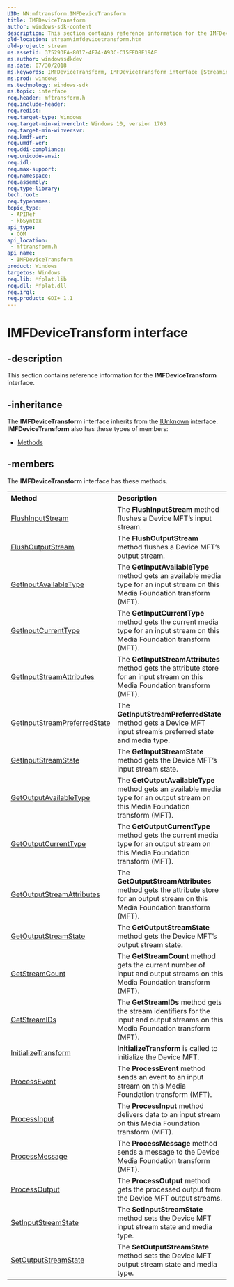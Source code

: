 ```yaml
---
UID: NN:mftransform.IMFDeviceTransform
title: IMFDeviceTransform
author: windows-sdk-content
description: This section contains reference information for the IMFDeviceTransform interface.
old-location: stream\imfdevicetransform.htm
old-project: stream
ms.assetid: 375293FA-8017-4F74-A93C-C15FED8F19AF
ms.author: windowssdkdev
ms.date: 07/30/2018
ms.keywords: IMFDeviceTransform, IMFDeviceTransform interface [Streaming Media Devices], IMFDeviceTransform interface [Streaming Media Devices],described, mftransform/IMFDeviceTransform, stream.imfdevicetransform
ms.prod: windows
ms.technology: windows-sdk
ms.topic: interface
req.header: mftransform.h
req.include-header: 
req.redist: 
req.target-type: Windows
req.target-min-winverclnt: Windows 10, version 1703
req.target-min-winversvr: 
req.kmdf-ver: 
req.umdf-ver: 
req.ddi-compliance: 
req.unicode-ansi: 
req.idl: 
req.max-support: 
req.namespace: 
req.assembly: 
req.type-library: 
tech.root: 
req.typenames: 
topic_type:
 - APIRef
 - kbSyntax
api_type:
 - COM
api_location:
 - mftransform.h
api_name:
 - IMFDeviceTransform
product: Windows
targetos: Windows
req.lib: Mfplat.lib
req.dll: Mfplat.dll
req.irql: 
req.product: GDI+ 1.1
---
```


# IMFDeviceTransform interface


## -description


This section contains reference information for the <b>IMFDeviceTransform</b> interface.


## -inheritance

The <b xmlns:loc="http://microsoft.com/wdcml/l10n">IMFDeviceTransform</b> interface inherits from the <a href="https://msdn.microsoft.com/33f1d79a-33fc-4ce5-a372-e08bda378332">IUnknown</a> interface. <b>IMFDeviceTransform</b> also has these types of members:
<ul>
<li><a href="https://docs.microsoft.com/">Methods</a></li>
</ul>

## -members

The <b>IMFDeviceTransform</b> interface has these methods.
<table class="members" id="memberListMethods">
<tr>
<th align="left" width="37%">Method</th>
<th align="left" width="63%">Description</th>
</tr>
<tr data="declared;">
<td align="left" width="37%">
<a href="https://msdn.microsoft.com/646A9446-B87A-40B5-8A0F-9DE67286825B">FlushInputStream</a>
</td>
<td align="left" width="63%">
The <b>FlushInputStream</b> method flushes a Device MFT’s input stream.

</td>
</tr>
<tr data="declared;">
<td align="left" width="37%">
<a href="https://msdn.microsoft.com/261CA606-2813-4FE4-955D-6AEA338EC0FC">FlushOutputStream</a>
</td>
<td align="left" width="63%">
The <b>FlushOutputStream</b> method flushes a Device MFT’s output stream.

</td>
</tr>
<tr data="declared;">
<td align="left" width="37%">
<a href="https://msdn.microsoft.com/7F3DA67A-AC31-43A5-83AF-7744F6AA5810">GetInputAvailableType</a>
</td>
<td align="left" width="63%">
The <b>GetInputAvailableType</b> method gets an available media type for an input stream on this Media Foundation transform (MFT).

</td>
</tr>
<tr data="declared;">
<td align="left" width="37%">
<a href="https://msdn.microsoft.com/8E2955AD-ECBD-4C24-972A-8F670DC08F0F">GetInputCurrentType</a>
</td>
<td align="left" width="63%">
The <b>GetInputCurrentType</b> method gets the current media type for an input stream on this Media Foundation transform (MFT).

</td>
</tr>
<tr data="declared;">
<td align="left" width="37%">
<a href="https://msdn.microsoft.com/087696C2-BD29-4BAE-8285-1B127E0D076E">GetInputStreamAttributes</a>
</td>
<td align="left" width="63%">
The <b>GetInputStreamAttributes</b> method gets the attribute store for an input stream on this Media Foundation transform (MFT).

</td>
</tr>
<tr data="declared;">
<td align="left" width="37%">
<a href="https://msdn.microsoft.com/56334B73-DCBC-4999-9685-2489D6C15E2E">GetInputStreamPreferredState</a>
</td>
<td align="left" width="63%">
The <b>GetInputStreamPreferredState</b> method gets a Device MFT input stream’s preferred state and media type.

</td>
</tr>
<tr data="declared;">
<td align="left" width="37%">
<a href="https://msdn.microsoft.com/B5319512-EC6C-4940-881E-3DB1CA7BF0E3">GetInputStreamState</a>
</td>
<td align="left" width="63%">
The  <b>GetInputStreamState</b> method gets the Device MFT’s input stream state.

</td>
</tr>
<tr data="declared;">
<td align="left" width="37%">
<a href="https://msdn.microsoft.com/B4224C70-5864-4AE3-8388-2B9A62517B62">GetOutputAvailableType</a>
</td>
<td align="left" width="63%">
The <b>GetOutputAvailableType</b> method gets an available media type for an output stream on this Media Foundation transform (MFT).

</td>
</tr>
<tr data="declared;">
<td align="left" width="37%">
<a href="https://msdn.microsoft.com/ABDDED13-5C35-4030-838B-92BECA23F6A2">GetOutputCurrentType</a>
</td>
<td align="left" width="63%">
The <b>GetOutputCurrentType</b> method gets the current media type for an output stream on this Media Foundation transform (MFT).

</td>
</tr>
<tr data="declared;">
<td align="left" width="37%">
<a href="https://msdn.microsoft.com/ABC8699B-0DFB-401B-9DB2-F3EBA5A64C8B">GetOutputStreamAttributes</a>
</td>
<td align="left" width="63%">
The <b>GetOutputStreamAttributes</b> method gets the attribute store for an output stream on this Media Foundation transform (MFT).

</td>
</tr>
<tr data="declared;">
<td align="left" width="37%">
<a href="https://msdn.microsoft.com/A79FC296-7D18-4C74-97E0-F37475AB90D5">GetOutputStreamState</a>
</td>
<td align="left" width="63%">
The  <b>GetOutputStreamState</b> method gets the Device MFT’s output stream state.

</td>
</tr>
<tr data="declared;">
<td align="left" width="37%">
<a href="https://msdn.microsoft.com/6FD4B393-05E6-4400-B1A3-D69B7F1B90F0">GetStreamCount</a>
</td>
<td align="left" width="63%">
The <b>GetStreamCount</b> method gets the current number of input and output streams on this Media Foundation transform (MFT).

</td>
</tr>
<tr data="declared;">
<td align="left" width="37%">
<a href="https://msdn.microsoft.com/378A8E3F-8B1E-4C0B-9C30-FE78E1939422">GetStreamIDs</a>
</td>
<td align="left" width="63%">
The  <b>GetStreamIDs</b> method gets the stream identifiers for the input and output streams on this Media Foundation transform (MFT).

</td>
</tr>
<tr data="declared;">
<td align="left" width="37%">
<a href="https://msdn.microsoft.com/02ACBC34-0514-4EAE-AC48-62F6AE219E93">InitializeTransform</a>
</td>
<td align="left" width="63%">
<b>InitializeTransform</b> is called to initialize the Device MFT.

</td>
</tr>
<tr data="declared;">
<td align="left" width="37%">
<a href="https://msdn.microsoft.com/6E8B208C-A492-41C8-9A86-34B11375053B">ProcessEvent</a>
</td>
<td align="left" width="63%">
The <b>ProcessEvent</b> method sends an event to an input stream on this Media Foundation transform (MFT).

</td>
</tr>
<tr data="declared;">
<td align="left" width="37%">
<a href="https://msdn.microsoft.com/EB4197BA-5963-45E7-B196-94F907637EBB">ProcessInput</a>
</td>
<td align="left" width="63%">
The <b>ProcessInput</b> method delivers data to an input stream on this Media Foundation transform (MFT).

</td>
</tr>
<tr data="declared;">
<td align="left" width="37%">
<a href="https://msdn.microsoft.com/890CAC55-CF9E-420C-ACFC-5A92E53258AA">ProcessMessage</a>
</td>
<td align="left" width="63%">
The    <b>ProcessMessage</b> method sends a message to the Device Media Foundation transform (MFT).

</td>
</tr>
<tr data="declared;">
<td align="left" width="37%">
<a href="https://msdn.microsoft.com/A99242D6-5225-493C-A5A8-CFDBB49D01A0">ProcessOutput</a>
</td>
<td align="left" width="63%">
The <b>ProcessOutput</b> method gets the processed output from the Device MFT output streams.

</td>
</tr>
<tr data="declared;">
<td align="left" width="37%">
<a href="https://msdn.microsoft.com/010E482E-7464-45AE-80B6-9456864E1C96">SetInputStreamState</a>
</td>
<td align="left" width="63%">
The <b>SetInputStreamState</b> method sets the Device MFT input stream state and media type.

</td>
</tr>
<tr data="declared;">
<td align="left" width="37%">
<a href="https://msdn.microsoft.com/E44A5D0C-440A-4929-9640-AD2F7AA7D19F">SetOutputStreamState</a>
</td>
<td align="left" width="63%">
The <b>SetOutputStreamState</b> method sets the Device MFT output stream state and media type.

</td>
</tr>
</table> 

